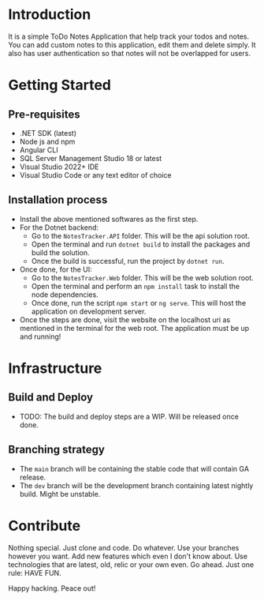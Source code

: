 # Introduction

It is a simple ToDo Notes Application that help track your todos and notes. You can add custom notes to this application, edit them and delete simply. It also has user authentication so that notes will not be overlapped for users.

# Getting Started
## Pre-requisites
- .NET SDK (latest)
- Node js and npm
- Angular CLI
- SQL Server Management Studio 18 or latest
- Visual Studio 2022+ IDE
- Visual Studio Code or any text editor of choice

## Installation process
- Install the above mentioned softwares as the first step.
- For the Dotnet backend:
    - Go to the `NotesTracker.API` folder. This will be the api solution root.
    - Open the terminal and run `dotnet build` to install the packages and build the solution.
    - Once the build is successful, run the project by `dotnet run`.
- Once done, for the UI:
    - Go to the `NotesTracker.Web` folder. This will be the web solution root.
    - Open the terminal and perform an `npm install` task to install the node dependencies.
    - Once done, run the script `npm start` or `ng serve`. This will host the application on development server.
- Once the steps are done, visit the website on the localhost uri as mentioned in the terminal for the web root. The application must be up and running!

# Infrastructure
## Build and Deploy
- TODO: The build and deploy steps are a WIP. Will be released once done.

## Branching strategy
- The `main` branch will be containing the stable code that will contain GA release.
- The `dev` branch will be the development branch containing latest nightly build. Might be unstable.

# Contribute
Nothing special. Just clone and code. Do whatever. Use your branches however you want. Add new features which even I don't know about. Use technologies that are latest, old, relic or your own even. 
Go ahead. Just one rule: HAVE FUN.

Happy hacking. Peace out!